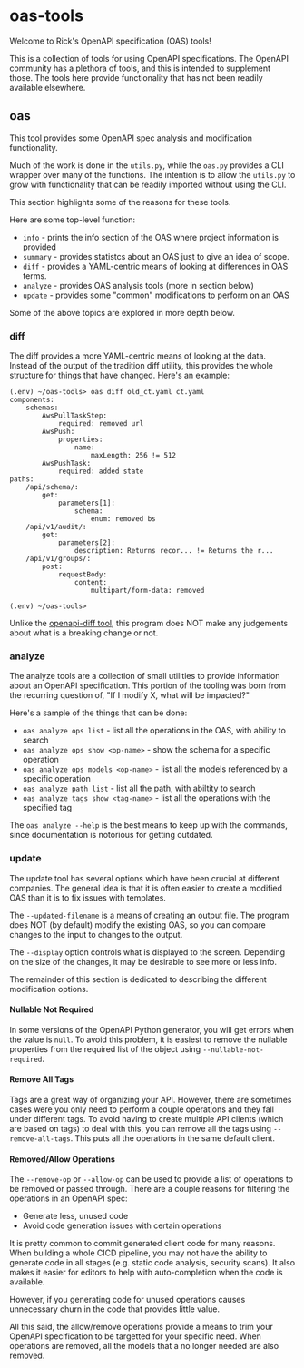 # oas-tools

Welcome to Rick's OpenAPI specification (OAS) tools!

This is a collection of tools for using OpenAPI specifications. The OpenAPI community has a plethora of tools, and this is intended to supplement those. The tools here provide functionality that has not been readily available elsewhere.

## oas

This tool provides some OpenAPI spec analysis and modification functionality.

Much of the work is done in the `utils.py`, while the `oas.py` provides a CLI wrapper over many of the functions. The intention is to allow the `utils.py` to grow with functionality that can be readily imported without using the CLI. 

This section highlights some of the reasons for these tools.

Here are some top-level function:
* `info` - prints the info section of the OAS where project information is provided
* `summary` - provides statistcs about an OAS just to give an idea of scope.
* `diff` - provides a YAML-centric means of looking at differences in OAS terms.
* `analyze` - provides OAS analysis tools (more in section below)
* `update` - provides some "common" modifications to perform on an OAS

Some of the above topics are explored in more depth below.

### diff

The diff provides a more YAML-centric means of looking at the data. Instead of the output of the tradition diff utility, this provides the whole structure for things that have changed. Here's an example:
```shell
(.env) ~/oas-tools> oas diff old_ct.yaml ct.yaml 
components:
    schemas:
        AwsPullTaskStep:
            required: removed url
        AwsPush:
            properties:
                name:
                    maxLength: 256 != 512
        AwsPushTask:
            required: added state
paths:
    /api/schema/:
        get:
            parameters[1]:
                schema:
                    enum: removed bs
    /api/v1/audit/:
        get:
            parameters[2]:
                description: Returns recor... != Returns the r...
    /api/v1/groups/:
        post:
            requestBody:
                content:
                    multipart/form-data: removed

(.env) ~/oas-tools> 
```

Unlike the [openapi-diff tool](https://github.com/OpenAPITools/openapi-diff), this program does NOT make any judgements about what is a breaking change or not.


### analyze

The analyze tools are a collection of small utilities to provide information about an OpenAPI specification. This portion of the tooling was born from the recurring question of, "If I modify X, what will be impacted?"

Here's a sample of the things that can be done:
* `oas analyze ops list` - list all the operations in the OAS, with ability to search
* `oas analyze ops show <op-name>` - show the schema for a specific operation
* `oas analyze ops models <op-name>` - list all the models referenced by a specific operation
* `oas analyze path list` - list all the path, with abiltity to search
* `oas analyze tags show <tag-name>` - list all the operations with the specified tag

The `oas analyze --help` is the best means to keep up with the commands, since documentation is notorious for getting outdated.


### update

The update tool has several options which have been crucial at different companies. The general idea is that it is often easier to create a modified OAS than it is to fix issues with templates.

The `--updated-filename` is a means of creating an output file. The program does NOT (by default) modify the existing OAS, so you can compare changes to the input to changes to the output.

The `--display` option controls what is displayed to the screen. Depending on the size of the changes, it may be desirable to see more or less info. 

The remainder of this section is dedicated to describing the different modification options.

#### Nullable Not Required

In some versions of the OpenAPI Python generator, you will get errors when the value is `null`. To avoid this problem, it is easiest to remove the nullable properties from the required list of the object using `--nullable-not-required`.

#### Remove All Tags

Tags are a great way of organizing your API. However, there are sometimes cases were you only need to perform a couple operations and they fall under different tags. To avoid having to create multiple API clients (which are based on tags) to deal with this, you can remove all the tags using `--remove-all-tags`. This puts all the operations in the same default client.

#### Removed/Allow Operations

The `--remove-op` or `--allow-op` can be used to provide a list of operations to be removed or passed through. There are a couple reasons for filtering the operations in an OpenAPI spec:
* Generate less, unused code
* Avoid code generation issues with certain operations

It is pretty common to commit generated client code for many reasons. When building a whole CICD pipeline, you may not have the ability to generate code in all stages (e.g. static code analysis, security scans). It also makes it easier for editors to help with auto-completion when the code is available. 

However, if you generating code for unused operations causes unnecessary churn in the code that provides little value.

All this said, the allow/remove operations provide a means to trim your OpenAPI specification to be targetted for your specific need. When operations are removed, all the models that a no longer needed are also removed.
